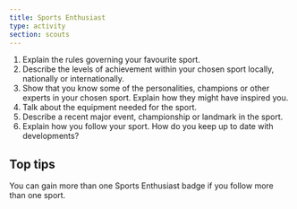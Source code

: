 ```yaml
---
title: Sports Enthusiast
type: activity
section: scouts
---
```


1. Explain the rules governing your favourite sport.
1. Describe the levels of achievement within your chosen sport locally, nationally or internationally.
1. Show that you know some of the personalities, champions or other experts in your chosen sport. Explain how they might have inspired you.
1. Talk about the equipment needed for the sport.
1. Describe a recent major event, championship or landmark in the sport.
1. Explain how you follow your sport. How do you keep up to date with developments?
 
## Top tips

You can gain more than one Sports Enthusiast badge if you follow more than one sport.
